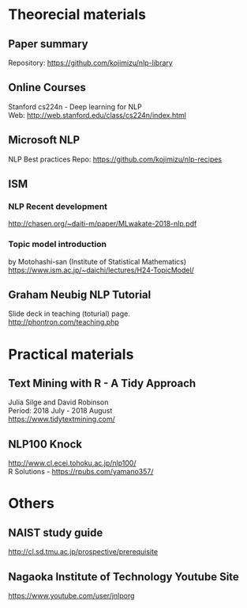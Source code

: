 
# Theorecial materials
## Paper summary   
Repository: https://github.com/kojimizu/nlp-library  

## Online Courses
Stanford cs224n - Deep learning for NLP  
Web: http://web.stanford.edu/class/cs224n/index.html   

## Microsoft NLP
NLP Best practices 
Repo: https://github.com/kojimizu/nlp-recipes  

## ISM   
### NLP Recent development  
http://chasen.org/~daiti-m/paper/MLwakate-2018-nlp.pdf  

### Topic model introduction
by Motohashi-san (Institute of Statistical Mathematics)  
https://www.ism.ac.jp/~daichi/lectures/H24-TopicModel/  

## Graham Neubig NLP Tutorial  
Slide deck in teaching (toturial) page.     
http://phontron.com/teaching.php  

# Practical materials
## Text Mining with R - A Tidy Approach  
Julia Silge and David Robinson   
Period: 2018 July - 2018 August  
https://www.tidytextmining.com/  

## NLP100 Knock  
http://www.cl.ecei.tohoku.ac.jp/nlp100/  
R Solutions - https://rpubs.com/yamano357/  

# Others  
## NAIST study guide  
http://cl.sd.tmu.ac.jp/prospective/prerequisite  

## Nagaoka Institute of Technology Youtube Site
https://www.youtube.com/user/jnlporg
